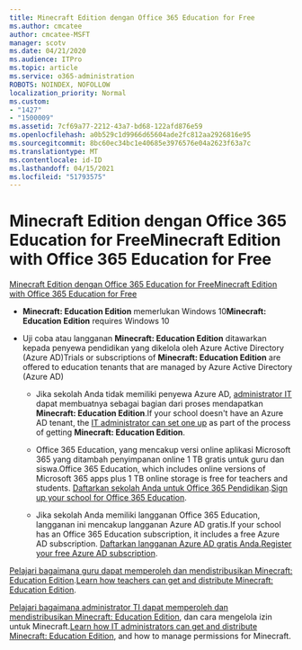 ```yaml
---
title: Minecraft Edition dengan Office 365 Education for Free
ms.author: cmcatee
author: cmcatee-MSFT
manager: scotv
ms.date: 04/21/2020
ms.audience: ITPro
ms.topic: article
ms.service: o365-administration
ROBOTS: NOINDEX, NOFOLLOW
localization_priority: Normal
ms.custom:
- "1427"
- "1500009"
ms.assetid: 7cf69a77-2212-43a7-bd68-122afd876e59
ms.openlocfilehash: a0b529c1d9966d65604ade2fc812aa2926816e95
ms.sourcegitcommit: 8bc60ec34bc1e40685e3976576e04a2623f63a7c
ms.translationtype: MT
ms.contentlocale: id-ID
ms.lasthandoff: 04/15/2021
ms.locfileid: "51793575"
---
```

# <a name="minecraft-edition-with-office-365-education-for-free"></a><span data-ttu-id="2cb10-102">Minecraft Edition dengan Office 365 Education for Free</span><span class="sxs-lookup"><span data-stu-id="2cb10-102">Minecraft Edition with Office 365 Education for Free</span></span>

[<span data-ttu-id="2cb10-103">Minecraft Edition dengan Office 365 Education for Free</span><span class="sxs-lookup"><span data-stu-id="2cb10-103">Minecraft Edition with Office 365 Education for Free</span></span>](https://docs.microsoft.com/education/windows/get-minecraft-for-education)
  
- <span data-ttu-id="2cb10-104">**Minecraft: Education Edition** memerlukan Windows 10</span><span class="sxs-lookup"><span data-stu-id="2cb10-104">**Minecraft: Education Edition** requires Windows 10</span></span>

- <span data-ttu-id="2cb10-105">Uji coba atau langganan **Minecraft: Education Edition** ditawarkan kepada penyewa pendidikan yang dikelola oleh Azure Active Directory (Azure AD)</span><span class="sxs-lookup"><span data-stu-id="2cb10-105">Trials or subscriptions of **Minecraft: Education Edition** are offered to education tenants that are managed by Azure Active Directory (Azure AD)</span></span>

  - <span data-ttu-id="2cb10-106">Jika sekolah Anda tidak memiliki penyewa Azure AD, [administrator IT](https://docs.microsoft.com/education/windows/school-get-minecraft) dapat membuatnya sebagai bagian dari proses mendapatkan **Minecraft: Education Edition**.</span><span class="sxs-lookup"><span data-stu-id="2cb10-106">If your school doesn't have an Azure AD tenant, the [IT administrator can set one up](https://docs.microsoft.com/education/windows/school-get-minecraft) as part of the process of getting **Minecraft: Education Edition**.</span></span>

  - <span data-ttu-id="2cb10-107">Office 365 Education, yang mencakup versi online aplikasi Microsoft 365 yang ditambah penyimpanan online 1 TB gratis untuk guru dan siswa.</span><span class="sxs-lookup"><span data-stu-id="2cb10-107">Office 365 Education, which includes online versions of Microsoft 365 apps plus 1 TB online storage is free for teachers and students.</span></span> <span data-ttu-id="2cb10-108">[Daftarkan sekolah Anda untuk Office 365 Pendidikan](https://www.microsoft.com/education/products/office).</span><span class="sxs-lookup"><span data-stu-id="2cb10-108">[Sign up your school for Office 365 Education](https://www.microsoft.com/education/products/office).</span></span>

  - <span data-ttu-id="2cb10-109">Jika sekolah Anda memiliki langganan Office 365 Education, langganan ini mencakup langganan Azure AD gratis.</span><span class="sxs-lookup"><span data-stu-id="2cb10-109">If your school has an Office 365 Education subscription, it includes a free Azure AD subscription.</span></span> <span data-ttu-id="2cb10-110">[Daftarkan langganan Azure AD gratis Anda.](https://msdn.microsoft.com/library/windows/hardware/mt703369%28v=vs.85%29.aspx)</span><span class="sxs-lookup"><span data-stu-id="2cb10-110">[Register your free Azure AD subscription](https://msdn.microsoft.com/library/windows/hardware/mt703369%28v=vs.85%29.aspx).</span></span>

<span data-ttu-id="2cb10-111">[Pelajari bagaimana guru dapat memperoleh dan mendistribusikan Minecraft: Education Edition](https://docs.microsoft.com/education/windows/teacher-get-minecraft).</span><span class="sxs-lookup"><span data-stu-id="2cb10-111">[Learn how teachers can get and distribute Minecraft: Education Edition](https://docs.microsoft.com/education/windows/teacher-get-minecraft).</span></span>
  
<span data-ttu-id="2cb10-112">[Pelajari bagaimana administrator TI dapat memperoleh dan mendistribusikan Minecraft: Education Edition](https://docs.microsoft.com/education/windows/school-get-minecraft), dan cara mengelola izin untuk Minecraft.</span><span class="sxs-lookup"><span data-stu-id="2cb10-112">[Learn how IT administrators can get and distribute Minecraft: Education Edition](https://docs.microsoft.com/education/windows/school-get-minecraft), and how to manage permissions for Minecraft.</span></span>